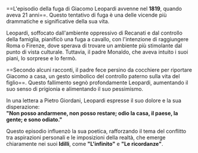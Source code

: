 ==L'episodio della fuga di Giacomo Leopardi avvenne nel **1819**, quando aveva 21 anni==. Questo tentativo di fuga è una delle vicende più drammatiche e significative della sua vita.

Leopardi, soffocato dall'ambiente oppressivo di Recanati e dal controllo della famiglia, pianificò una fuga a cavallo, con l'intenzione di raggiungere Roma o Firenze, dove sperava di trovare un ambiente più stimolante dal punto di vista culturale. Tuttavia, il padre Monaldo, che aveva intuito i suoi piani, lo sorprese e lo fermò.

==Secondo alcuni racconti, il padre fece persino da cocchiere per riportare Giacomo a casa, un gesto simbolico del controllo paterno sulla vita del figlio==. Questo fallimento segnò profondamente Leopardi, aumentando il suo senso di prigionia e alimentando il suo pessimismo.

In una lettera a Pietro Giordani, Leopardi espresse il suo dolore e la sua disperazione:  
**"Non posso andarmene, non posso restare; odio la casa, il paese, la gente; e sono odiato."**

Questo episodio influenzò la sua poetica, rafforzando il tema del conflitto tra aspirazioni personali e le imposizioni della realtà, che emerge chiaramente nei suoi **Idilli**, come **"L'infinito"** e **"Le ricordanze"**.